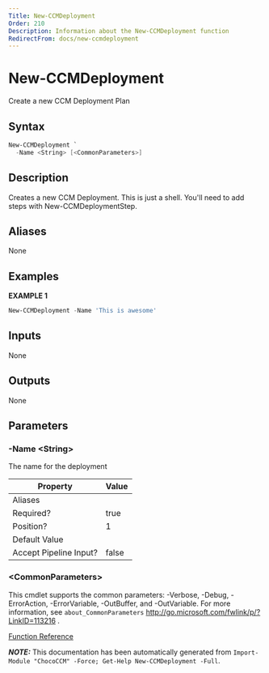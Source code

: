 ```yaml
---
Title: New-CCMDeployment
Order: 210
Description: Information about the New-CCMDeployment function
RedirectFrom: docs/new-ccmdeployment
---
```


# New-CCMDeployment

<!-- This documentation is automatically generated from /New-CCMDeployment.ps1 using GenerateDocs.ps1. Contributions are welcome at the original location(s). -->

Create a new CCM Deployment Plan

## Syntax

~~~powershell
New-CCMDeployment `
  -Name <String> [<CommonParameters>]
~~~

## Description

Creates a new CCM Deployment. This is just a shell. You'll need to add steps with New-CCMDeploymentStep.


## Aliases

None

## Examples

 **EXAMPLE 1**

~~~powershell
New-CCMDeployment -Name 'This is awesome'

~~~

## Inputs

None

## Outputs

None

## Parameters

###  -Name &lt;String&gt;
The name for the deployment

Property               | Value
---------------------- | -----
Aliases                |
Required?              | true
Position?              | 1
Default Value          |
Accept Pipeline Input? | false

### &lt;CommonParameters&gt;

This cmdlet supports the common parameters: -Verbose, -Debug, -ErrorAction, -ErrorVariable, -OutBuffer, and -OutVariable. For more information, see `about_CommonParameters` http://go.microsoft.com/fwlink/p/?LinkID=113216 .



[Function Reference](xref:chococcm-functions)

***NOTE:*** This documentation has been automatically generated from `Import-Module "ChocoCCM" -Force; Get-Help New-CCMDeployment -Full`.
